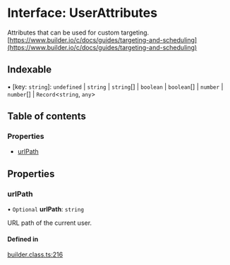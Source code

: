 # Interface: UserAttributes

Attributes that can be used for custom targeting. [https://www.builder.io/c/docs/guides/targeting-and-scheduling](https://www.builder.io/c/docs/guides/targeting-and-scheduling)

## Indexable

▪ [key: `string`]: `undefined` \| `string` \| `string`[] \| `boolean` \| `boolean`[] \| `number` \| `number`[] \| `Record`<`string`, `any`\>

## Table of contents

### Properties

- [urlPath](UserAttributes.md#urlpath)

## Properties

### urlPath

• `Optional` **urlPath**: `string`

URL path of the current user.

#### Defined in

[builder.class.ts:216](https://github.com/builderio/builder/blob/ee8e6f2d/packages/core/src/builder.class.ts#L216)
